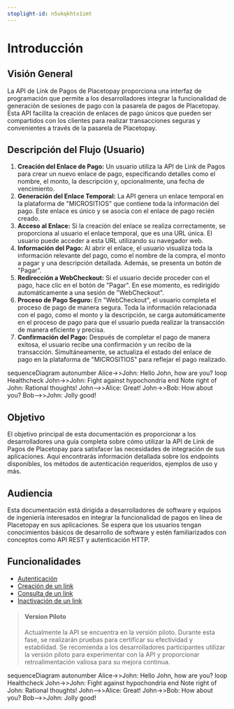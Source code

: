 ```yaml
---
stoplight-id: n5ukqkhtx1imt
---
```


# Introducción

## Visión General
La API de Link de Pagos de Placetopay proporciona una interfaz de programación que permite a los desarrolladores integrar la funcionalidad de generación de sesiones de pago con la pasarela de pagos de Placetopay. Esta API facilita la creación de enlaces de pago únicos que pueden ser compartidos con los clientes para realizar transacciones seguras y convenientes a través de la pasarela de Placetopay.

## Descripción del Flujo (Usuario)
1. **Creación del Enlace de Pago:** Un usuario utiliza la API de Link de Pagos para crear un nuevo enlace de pago, especificando detalles como el nombre, el monto, la descripción y, opcionalmente, una fecha de vencimiento.
2. **Generación del Enlace Temporal:** La API genera un enlace temporal en la plataforma de "MICROSITIOS" que contiene toda la información del pago. Este enlace es único y se asocia con el enlace de pago recién creado.
3. **Acceso al Enlace:** Si la creación del enlace se realiza correctamente, se proporciona al usuario el enlace temporal, que es una URL única. El usuario puede acceder a esta URL utilizando su navegador web.
4. **Información del Pago:** Al abrir el enlace, el usuario visualiza toda la información relevante del pago, como el nombre de la compra, el monto a pagar y una descripción detallada. Además, se presenta un botón de "Pagar".
5. **Redirección a WebCheckout:** Si el usuario decide proceder con el pago, hace clic en el botón de "Pagar". En ese momento, es redirigido automáticamente a una sesión de "WebCheckout".
6. **Proceso de Pago Seguro:** En "WebCheckout", el usuario completa el proceso de pago de manera segura. Toda la información relacionada con el pago, como el monto y la descripción, se carga automáticamente en el proceso de pago para que el usuario pueda realizar la transacción de manera eficiente y precisa.
7. **Confirmación del Pago:** Después de completar el pago de manera exitosa, el usuario recibe una confirmación y un recibo de la transacción. Simultáneamente, se actualiza el estado del enlace de pago en la plataforma de "MICROSITIOS" para reflejar el pago realizado.

sequenceDiagram
    autonumber
    Alice->>John: Hello John, how are you?
    loop Healthcheck
        John->>John: Fight against hypochondria
    end
    Note right of John: Rational thoughts!
    John-->>Alice: Great!
    John->>Bob: How about you?
    Bob-->>John: Jolly good!

## Objetivo
El objetivo principal de esta documentación es proporcionar a los desarrolladores una guía completa sobre cómo utilizar la API de Link de Pagos de Placetopay para satisfacer las necesidades de integración de sus aplicaciones. Aquí encontrarás información detallada sobre los endpoints disponibles, los métodos de autenticación requeridos, ejemplos de uso y más.

## Audiencia
Esta documentación está dirigida a desarrolladores de software y equipos de ingeniería interesados en integrar la funcionalidad de pagos en línea de Placetopay en sus aplicaciones. Se espera que los usuarios tengan conocimientos básicos de desarrollo de software y estén familiarizados con conceptos como API REST y autenticación HTTP.

## Funcionalidades
- [Autenticación](https://placetopay-api.stoplight.io/docs/payment-links-docs/y9sjfrpqghub7-autenticacion)
- [Creación de un link](https://placetopay-api.stoplight.io/docs/payment-links-docs/7hzkts3nksm2l-crear-un-link-de-pago)
- [Consulta de un link](https://placetopay-api.stoplight.io/docs/payment-links-docs/08ix4elnc4kxf-consultar-un-link-de-pago)
- [Inactivación de un link](https://placetopay-api.stoplight.io/docs/payment-links-docs/tz6ngh6jotshk-desactivar-un-link-de-pago-en-desarrollo)


> #### Version Piloto
>
> Actualmente la API se encuentra en la versión piloto. Durante esta fase, se realizarán pruebas para certificar su efectividad y estabilidad. Se recomienda a los desarrolladores participantes utilizar la versión piloto para experimentar con la API y proporcionar retroalimentación valiosa para su mejora continua.

sequenceDiagram
    autonumber
    Alice->>John: Hello John, how are you?
    loop Healthcheck
        John->>John: Fight against hypochondria
    end
    Note right of John: Rational thoughts!
    John-->>Alice: Great!
    John->>Bob: How about you?
    Bob-->>John: Jolly good!


